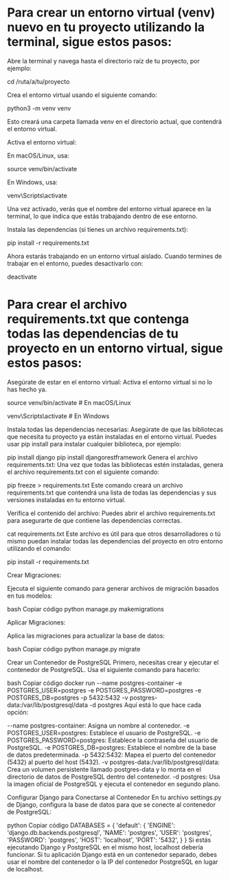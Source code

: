 # Para crear un entorno virtual (venv) nuevo en tu proyecto utilizando la terminal, sigue estos pasos:

Abre la terminal y navega hasta el directorio raíz de tu proyecto, por ejemplo:

cd /ruta/a/tu/proyecto

Crea el entorno virtual usando el siguiente comando:

python3 -m venv venv

Esto creará una carpeta llamada venv en el directorio actual, que contendrá el entorno virtual.

Activa el entorno virtual:

En macOS/Linux, usa:

source venv/bin/activate

En Windows, usa:

venv\Scripts\activate

Una vez activado, verás que el nombre del entorno virtual aparece en la terminal, lo que indica que estás trabajando dentro de ese entorno.

Instala las dependencias (si tienes un archivo requirements.txt):

pip install -r requirements.txt

Ahora estarás trabajando en un entorno virtual aislado. Cuando termines de trabajar en el entorno, puedes desactivarlo con:

deactivate


# Para crear el archivo requirements.txt que contenga todas las dependencias de tu proyecto en un entorno virtual, sigue estos pasos:

Asegúrate de estar en el entorno virtual: Activa el entorno virtual si no lo has hecho ya.

source venv/bin/activate  # En macOS/Linux

venv\Scripts\activate     # En Windows

Instala todas las dependencias necesarias: Asegúrate de que las bibliotecas que necesita tu proyecto ya están instaladas en el entorno virtual. Puedes usar pip install para instalar cualquier biblioteca, por ejemplo:

pip install django
pip install djangorestframework
Genera el archivo requirements.txt: Una vez que todas las bibliotecas estén instaladas, genera el archivo requirements.txt con el siguiente comando:

pip freeze > requirements.txt
Este comando creará un archivo requirements.txt que contendrá una lista de todas las dependencias y sus versiones instaladas en tu entorno virtual.

Verifica el contenido del archivo: Puedes abrir el archivo requirements.txt para asegurarte de que contiene las dependencias correctas.

cat requirements.txt
Este archivo es útil para que otros desarrolladores o tú mismo puedan instalar todas las dependencias del proyecto en otro entorno utilizando el comando:

pip install -r requirements.txt


Crear Migraciones:

Ejecuta el siguiente comando para generar archivos de migración basados en tus modelos:

bash
Copiar código
python manage.py makemigrations

Aplicar Migraciones:

Aplica las migraciones para actualizar la base de datos:

bash
Copiar código
python manage.py migrate



Crear un Contenedor de PostgreSQL
Primero, necesitas crear y ejecutar el contenedor de PostgreSQL. Usa el siguiente comando para hacerlo:

bash
Copiar código
docker run --name postgres-container -e POSTGRES_USER=postgres -e POSTGRES_PASSWORD=postgres -e POSTGRES_DB=postgres -p 5432:5432 -v postgres-data:/var/lib/postgresql/data -d postgres
Aquí está lo que hace cada opción:

--name postgres-container: Asigna un nombre al contenedor.
-e POSTGRES_USER=postgres: Establece el usuario de PostgreSQL.
-e POSTGRES_PASSWORD=postgres: Establece la contraseña del usuario de PostgreSQL.
-e POSTGRES_DB=postgres: Establece el nombre de la base de datos predeterminada.
-p 5432:5432: Mapea el puerto del contenedor (5432) al puerto del host (5432).
-v postgres-data:/var/lib/postgresql/data: Crea un volumen persistente llamado postgres-data y lo monta en el directorio de datos de PostgreSQL dentro del contenedor.
-d postgres: Usa la imagen oficial de PostgreSQL y ejecuta el contenedor en segundo plano.




Configurar Django para Conectarse al Contenedor
En tu archivo settings.py de Django, configura la base de datos para que se conecte al contenedor de PostgreSQL:

python
Copiar código
DATABASES = {
    'default': {
        'ENGINE': 'django.db.backends.postgresql',
        'NAME': 'postgres',
        'USER': 'postgres',
        'PASSWORD': 'postgres',
        'HOST': 'localhost',
        'PORT': '5432',
    }
}
Si estás ejecutando Django y PostgreSQL en el mismo host, localhost debería funcionar. Si tu aplicación Django está en un contenedor separado, debes usar el nombre del contenedor o la IP del contenedor PostgreSQL en lugar de localhost.